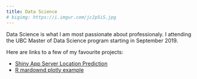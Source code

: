 ```yaml
---
title: Data Science
# bigimg: https://i.imgur.com/jcJp5iS.jpg
---
```


Data Science is what I am most passionate about professionaly. I attending the UBC Master of Data Science program starting in September 2019.

Here are links to a few of my favourite projects:
- [Shiny App Server Location Prediction](https://samedwardes.shinyapps.io/location-predictions/)
- [R mardownd plotly example](http://samedwardes.com/euro_assylum/European_Asylum_noCode)
